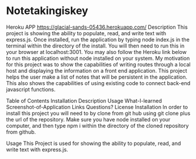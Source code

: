 # Notetakingiskey
Heroku APP https://glacial-sands-05436.herokuapp.com/
Description
This project is showing the ability to populate, read, and write text with express.js. Once installed, run the application by typing node index.js in the terminal within the directory of the install. You will then need to run this in your browser at localhost:3001. You may also follow the Heroku link below to run this application without node installed on your system. My motivation for this project was to show the capabilities of writing routes through a local host and displaying the information on a front end application. This project helps the user make a list of notes that will be persistent in the application. This also shows the capabilities of using existing code to connect back-end javascript functions.

Table of Contents
Installation
Description
Usage
What-I-learned
Screenshot-of-Application
Links
Questions?
License
Installation
In order to install this project you will need to by clone from git hub using git clone plus the url of the repository. Make sure you have node installed on your computer, and then type npm i within the directory of the cloned repository from github.

Usage
This Project is used for showing the ability to populate, read, and write text with express.js.

